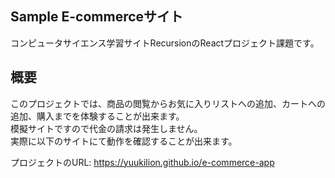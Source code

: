 ## Sample E-commerceサイト
コンピュータサイエンス学習サイトRecursionのReactプロジェクト課題です。

## 概要
このプロジェクトでは、商品の閲覧からお気に入りリストへの追加、カートへの追加、購入までを体験することが出来ます。<br>
模擬サイトですので代金の請求は発生しません。<br>
実際に以下のサイトにて動作を確認することが出来ます。

プロジェクトのURL: https://yuukilion.github.io/e-commerce-app
